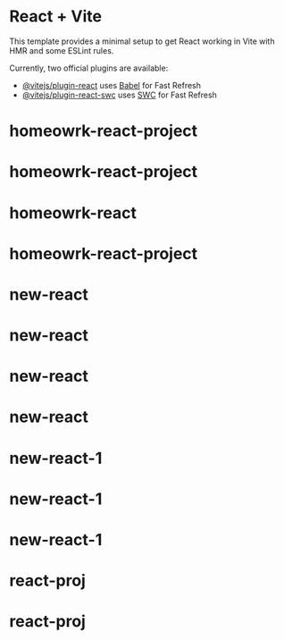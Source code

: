 # React + Vite

This template provides a minimal setup to get React working in Vite with HMR and some ESLint rules.

Currently, two official plugins are available:

- [@vitejs/plugin-react](https://github.com/vitejs/vite-plugin-react/blob/main/packages/plugin-react/README.md) uses [Babel](https://babeljs.io/) for Fast Refresh
- [@vitejs/plugin-react-swc](https://github.com/vitejs/vite-plugin-react-swc) uses [SWC](https://swc.rs/) for Fast Refresh
# homeowrk-react-project
# homeowrk-react-project
# homeowrk-react
# homeowrk-react-project
# new-react
# new-react
# new-react
# new-react
# new-react-1
# new-react-1
# new-react-1
# react-proj
# react-proj
